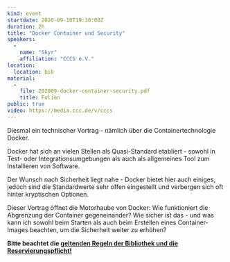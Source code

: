 ```yaml
---
kind: event
startdate: 2020-09-10T19:30:00Z
duration: 2h
title: "Docker Container und Security"
speakers:
  -
    name: "Skyr"
    affiliation: "CCCS e.V."
location:
  location: bib
material:
  -
    file: 202009-docker-container-security.pdf
    title: Folien
public: true
video: https://media.ccc.de/v/cccs
---
```

Diesmal ein technischer Vortrag - nämlich über die Containertechnologie Docker.

Docker hat sich an vielen Stellen als Quasi-Standard etabliert - sowohl in Test- oder Integrationsumgebungen
als auch als allgemeines Tool zum Installieren von Software.

Der Wunsch nach Sicherheit liegt nahe - Docker bietet hier auch einiges, jedoch sind die Standardwerte sehr offen eingestellt
und verbergen sich oft hinter kryptischen Optionen.

Dieser Vortrag öffnet die Motorhaube von Docker: Wie funktioniert die Abgrenzung der Container gegeneinander?
Wie sicher ist das - und was kann ich sowohl beim Starten als auch beim Erstellen eines Container-Images beachten,
um die Sicherheit weiter zu erhöhen?

**Bitte beachtet die [geltenden Regeln der Bibliothek und die Reservierungspflicht!](/2020-06-10-vortragsreihe-coronaregelungen)**
